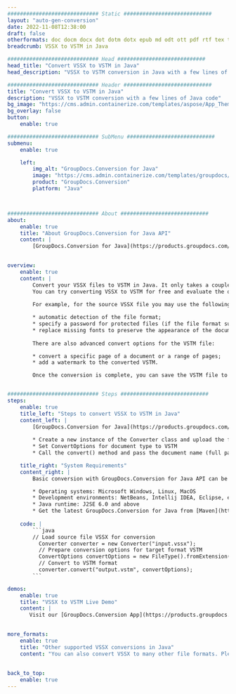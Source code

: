 ```yaml
---
############################# Static ############################
layout: "auto-gen-conversion"
date: 2022-11-08T12:38:00
draft: false
otherformats: doc docm docx dot dotm dotx epub md odt ott pdf rtf tex txt vdx vsdm vsdx vssm vssx vstm vstx vsx vtx xps
breadcrumb: VSSX to VSTM in Java

############################# Head ############################
head_title: "Convert VSSX to VSTM in Java"
head_description: "VSSX to VSTM conversion in Java with a few lines of code. Convert over 160 file formats using the GroupDocs document conversion API for Java"

############################# Header ############################
title: "Convert VSSX to VSTM in Java"
description: "VSSX to VSTM conversion with a few lines of Java code"
bg_image: "https://cms.admin.containerize.com/templates/aspose/App_Themes/V3/images/bg/header1.png"
bg_overlay: false
button:
    enable: true

############################# SubMenu ############################
submenu:
    enable: true

    left:
        img_alt: "GroupDocs.Conversion for Java"
        image: "https://cms.admin.containerize.com/templates/groupdocs/images/product-logos/90x90-noborder/groupdocs-conversion-java.png"
        product: "GroupDocs.Conversion"
        platform: "Java"



############################# About ############################
about:
    enable: true
    title: "About GroupDocs.Conversion for Java API"
    content: |
        [GroupDocs.Conversion for Java](https://products.groupdocs.com/conversion/java/) is an advanced file format conversion API for converting between popular image and document formats such as Microsoft Office, OpenDocument, PDF, HTML, email, CAD. and much more with just a few lines of code. The native API automatically detects the formats of the original documents and offers many options for customizing the converted documents. Along with the function of extracting information from a document, it also supports caching of the conversion results to the local disk by default. However, any type of cache storage can be supported by implementing the appropriate interfaces - Amazon S3, Dropbox, Google Drive, Windows Azure, Reddis, or any others.
    

overview:
    enable: true
    content: |
        Convert your VSSX files to VSTM in Java. It only takes a couple of lines of Java code on any platform of your choice, such as Windows, Linux, macOS.
        You can try converting VSSX to VSTM for free and evaluate the quality of the conversion results. Along with simple file conversion scripts, you can try more sophisticated options for loading the VSSX source file and storing the VSTM output. 
        
        For example, for the source VSSX file you may use the following load options:

        * automatic detection of the file format;
        * specify a password for protected files (if the file format supports it);
        * replace missing fonts to preserve the appearance of the document.
        
        There are also advanced convert options for the VSTM file:

        * convert a specific page of a document or a range of pages;
        * add a watermark to the converted VSTM.

        Once the conversion is complete, you can save the VSTM file to your local file path or to any third party storage such as FTP, Amazon S3, Google Drive, Dropbox etc. Please note - to convert VSSX to VSTM, you do not need to install any additional software, such as MS Office, Open Office, Adobe Acrobat Reader etc.


############################# Steps ############################
steps:
    enable: true
    title_left: "Steps to convert VSSX to VSTM in Java"
    content_left: |
        [GroupDocs.Conversion for Java](https://products.groupdocs.com/conversion/java/) allows developers to easily convert VSSX file to VSTM with a few lines of code.
        
        * Create a new instance of the Converter class and upload the file VSSX with the full path
        * Set ConvertOptions for document type to VSTM
        * Call the convert() method and pass the document name (full path) and format (VSTM) as a parameter

    title_right: "System Requirements"
    content_right: |
        Basic conversion with GroupDocs.Conversion for Java API can be done with just a few lines of code. Our APIs are supported on all major platforms and operating systems. Before executing the code below, make sure you have the following prerequisites installed on your system.

        * Operating systems: Microsoft Windows, Linux, MacOS
        * Development environments: NetBeans, Intellij IDEA, Eclipse, etc.
        * Java runtime: J2SE 6.0 and above
        * Get the latest GroupDocs.Conversion for Java from [Maven](https://repository.groupdocs.com/webapp/#/artifacts/browse/tree/General/repo/com/groupdocs/groupdocs-conversion)
         
    code: |
        ```java    
        // Load source file VSSX for conversion
          Converter converter = new Converter("input.vssx");
          // Prepare conversion options for target format VSTM
          ConvertOptions convertOptions = new FileType().fromExtension("vstm").getConvertOptions();
          // Convert to VSTM format
          converter.convert("output.vstm", convertOptions);
        ```

demos:
    enable: true
    title: "VSSX to VSTM Live Demo"
    content: |
       Visit our [GroupDocs.Conversion App](https://products.groupdocs.app/conversion/family) website and try VSSX to VSTM conversion now. The free demo has the following benefits
          

more_formats:
    enable: true
    title: "Other supported VSSX conversions in Java"
    content: "You can also convert VSSX to many other file formats. Please see the list below."
       
       
back_to_top:
    enable: true
---
```

